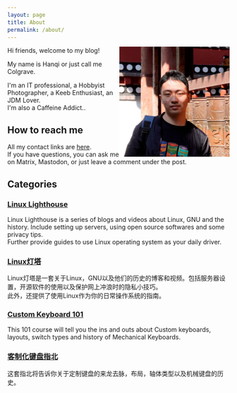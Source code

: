 ```yaml
---
layout: page
title: About
permalink: /about/
---
```

<img align="right" src="/assets/img/20241029105537.webp" alt="profile" width="250" height="250">

Hi friends, welcome to my blog!

My name is Hanqi or just call me Colgrave.

I'm an IT professional, a Hobbyist Photographer, a Keeb Enthusiast, an JDM Lover.  
I'm also a Caffeine Addict..

## How to reach me
All my contact links are [here](/contact/).  
If you have questions, you can ask me on Matrix, Mastodon, or just leave a comment under the post.

## Categories
### [Linux Lighthouse](/linux-lighthouse)
Linux Lighthouse is a series of blogs and videos about Linux, GNU and the history. Include setting up servers, using open source softwares and some privacy tips.  
Further provide guides to use Linux operating system as your daily driver.

### [Linux灯塔](/linux%E7%81%AF%E5%A1%94)
Linux灯塔是一套关于Linux，GNU以及他们的历史的博客和视频。包括服务器设置，开源软件的使用以及保护网上冲浪时的隐私小技巧。  
此外，还提供了使用Linux作为你的日常操作系统的指南。

### [Custom Keyboard 101](/custom-keyboard-101)
This 101 course will tell you the ins and outs about Custom keyboards, layouts, switch types and history of Mechanical Keyboards.

### [客制化键盘指北](/%E5%AE%A2%E5%88%B6%E5%8C%96%E9%94%AE%E7%9B%98%E6%8C%87%E5%8C%97)
这套指北将告诉你关于定制键盘的来龙去脉，布局，轴体类型以及机械键盘的历史。
